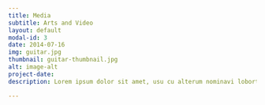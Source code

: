 ```yaml
---
title: Media 
subtitle: Arts and Video 
layout: default
modal-id: 3
date: 2014-07-16
img: guitar.jpg
thumbnail: guitar-thumbnail.jpg
alt: image-alt
project-date: 
description: Lorem ipsum dolor sit amet, usu cu alterum nominavi lobortis. At duo novum diceret. Tantas apeirian vix et, usu sanctus postulant inciderint ut, populo diceret necessitatibus in vim. Cu eum dicam feugiat noluisse.

---
```

